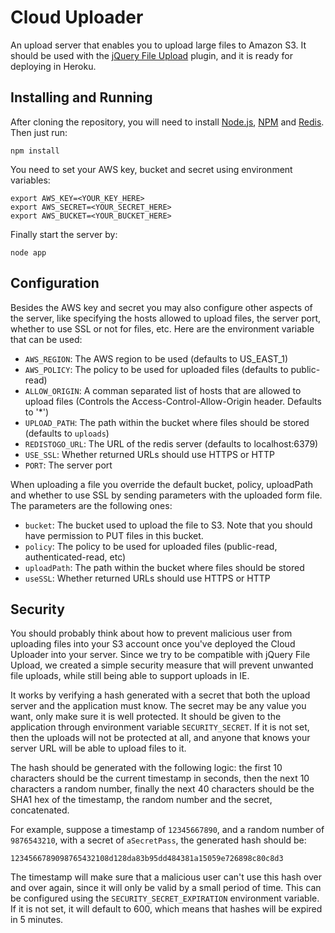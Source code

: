 # Cloud Uploader

An upload server that enables you to upload large files to Amazon S3. It should be used with the [jQuery File Upload](http://blueimp.github.com/jQuery-File-Upload/) plugin, and it is ready for deploying in Heroku.

## Installing and Running

After cloning the repository, you will need to install [Node.js](http://nodejs.org/), [NPM](https://npmjs.org/) and [Redis](http://redis.io). Then just run:

    npm install

You need to set your AWS key, bucket and secret using environment variables:

    export AWS_KEY=<YOUR_KEY_HERE>
    export AWS_SECRET=<YOUR_SECRET_HERE>
    export AWS_BUCKET=<YOUR_BUCKET_HERE>

Finally start the server by:

    node app

## Configuration

Besides the AWS key and secret you may also configure other aspects of the server, like specifying the hosts allowed to upload files, the server port, whether to use SSL or not for files, etc. Here are the environment variable that can be used:

* `AWS_REGION`: The AWS region to be used (defaults to US_EAST_1)
* `AWS_POLICY`: The policy to be used for uploaded files (defaults to public-read)
* `ALLOW_ORIGIN`: A comman separated list of hosts that are allowed to upload files (Controls the Access-Control-Allow-Origin header. Defaults to '*')
* `UPLOAD_PATH`: The path within the bucket where files should be stored (defaults to `uploads`)
* `REDISTOGO_URL`: The URL of the redis server (defaults to localhost:6379)
* `USE_SSL`: Whether returned URLs should use HTTPS or HTTP
* `PORT`: The server port

When uploading a file you override the default bucket, policy, uploadPath and whether to use SSL by sending parameters with the uploaded form file. The parameters are the following ones:

* `bucket`: The bucket used to upload the file to S3. Note that you should have permission to PUT files in this bucket.
* `policy`: The policy to be used for uploaded files (public-read, authenticated-read, etc)
* `uploadPath`: The path within the bucket where files should be stored
* `useSSL`: Whether returned URLs should use HTTPS or HTTP

## Security

You should probably think about how to prevent malicious user from uploading files into your S3 account once you've deployed the Cloud Uploader into your server. Since we try to be compatible with jQuery File Upload, we created a simple security measure that will prevent unwanted file uploads, while still being able to support uploads in IE.

It works by verifying a hash generated with a secret that both the upload server and the application must know. The secret may be any value you want, only make sure it is well protected. It should be given to the application through environment variable `SECURITY_SECRET`. If it is not set, then the uploads will not be protected at all, and anyone that knows your server URL will be able to upload files to it.

The hash should be generated with the following logic: the first 10 characters should be the current timestamp in seconds, then the next 10 characters a random number, finally the next 40 characters should be the SHA1 hex of the timestamp, the random number and the secret, concatenated.

For example, suppose a timestamp of `12345667890`, and a random number of `9876543210`, with a secret of `aSecretPass`, the generated hash should be:

    1234566789098765432108d128da83b95dd484381a15059e726898c80c8d3

The timestamp will make sure that a malicious user can't use this hash over and over again, since it will only be valid by a small period of time. This can be configured using the `SECURITY_SECRET_EXPIRATION` environment variable. If it is not set, it will default to 600, which means that hashes will be expired in 5 minutes.
